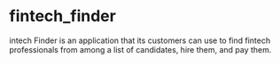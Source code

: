 # fintech_finder
intech Finder is an application that its customers can use to find fintech professionals from among a list of candidates, hire them, and pay them.
